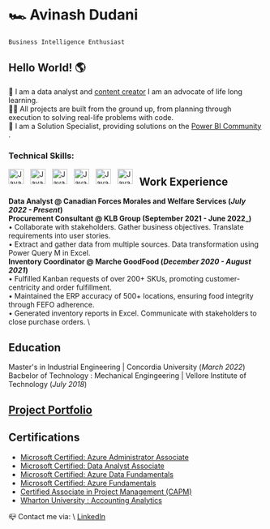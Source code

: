# 🏎 Avinash Dudani

`Business Intelligence Enthusiast`

## Hello World! 🌎

🎯 I am a data analyst and  [content creator](https://www.youtube.com/@PowerBI_Forum/featured) I am an advocate of life long learning. \
🏄‍♂️ All projects are built from the ground up, from planning through execution to solving real-life problems with code.\
💬 I am a Solution Specialist, providing solutions on the [Power BI Community](https://community.powerbi.com/t5/user/viewprofilepage/user-id/491338) .

### Technical Skills:
<img align="left" alt ="Java" width="30px" style="padding-right:10px;" src="https://upload.wikimedia.org/wikipedia/commons/thumb/c/cf/New_Power_BI_Logo.svg/600px-New_Power_BI_Logo.svg.png?20210102182532">
<img align="left" alt ="Java" width="30px" style="padding-right:10px;" src="https://upload.wikimedia.org/wikipedia/commons/b/b9/DAX_logo.svg">
<img align="left" alt ="Java" width="30px" style="padding-right:10px;" src="https://www.myonlinetraininghub.com/wp-content/uploads/2016/02/power_query_thumb.png">
<img align="left" alt ="Java" width="30px" style="padding-right:10px;" src="https://cdn.jsdelivr.net/gh/devicons/devicon/icons/python/python-original.svg">
<img align="left" alt ="Java" width="30px" style="padding-right:10px;" src="https://cdn.jsdelivr.net/gh/devicons/devicon/icons/azure/azure-original.svg">
<img align="left" alt ="Java" width="30px" style="padding-right:10px;" src="https://cdn.jsdelivr.net/gh/devicons/devicon/icons/postgresql/postgresql-original.svg"> 


## Work Experience
**Data Analyst @ Canadian Forces Morales and Welfare Services (_July 2022 - Present_)** \
**Procurement Consultant @ KLB Group (September 2021 - June 2022_)** \
• Collaborate with stakeholders. Gather business objectives. Translate requirements into user stories. \
• Extract and gather data from multiple sources. Data transformation using Power Query M in Excel.  \
**Inventory Coordinator @ Marche GoodFood (_December 2020 - August 2021_)** \
•  Fulfilled Kanban requests of over 200+ SKUs, promoting customer-centricity and order fulfillment. \
• Maintained the ERP accuracy of 500+ locations, ensuring food integrity through FEFO adherence. \
• Generated inventory reports in Excel. Communicate with stakeholders to close purchase orders. \

## Education						       		
Master's in Industrial Engineering	| Concordia University (_March 2022_)	 			        		
Bacbelor of Technology : Mechanical Engingeering | Vellore Institute of Technology (_July 2018_)


## [Project Portfolio](https://avixd.github.io/dudaniavinash.github.io/)


## Certifications						       		
- [Microsoft Certified: Azure Administrator Associate](https://learn.microsoft.com/api/credentials/share/en-us/AvinashDudani-1643/9C08355751359CA8?sharingId=9C6E9324E58F36A7)		        		
- [Microsoft Certified: Data Analyst Associate](https://learn.microsoft.com/api/credentials/share/en-us/AvinashDudani-1643/5770642F4E1D9B76?sharingId=9C6E9324E58F36A7)
- [Microsoft Certified: Azure Data Fundamentals](https://learn.microsoft.com/api/credentials/share/en-us/AvinashDudani-1643/A2EBF838334A3EE4?sharingId=9C6E9324E58F36A7)
- [Microsoft Certified: Azure Fundamentals](https://learn.microsoft.com/api/credentials/share/en-us/AvinashDudani-1643/C7F397B69259D36D?sharingId=9C6E9324E58F36A7)
- [Certified Associate in Project Management (CAPM)](https://www.credly.com/badges/6a7b9d75-c6db-43db-8ffc-b9340b95d232/public_url)
- [Wharton University : Accounting Analytics](https://www.coursera.org/account/accomplishments/certificate/6JQM4ZTKRZL9)

📪 Contact me via: \ [LinkedIn](https://www.linkedin.com/in/avinash-dudani/)

<!---
avixd/avixd is a ✨ special ✨ repository because its `README.md` (this file) appears on your GitHub profile.
You can click the Preview link to take a look at your changes.
--->
